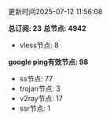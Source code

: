 更新时间2025-07-12 11:56:08

**总订阅: 23**
**总节点: 4942**
- vless节点: 8

**google ping有效节点: 98**
- ss节点: 77
- trojan节点: 3
- v2ray节点: 17
- ssr节点: 1
